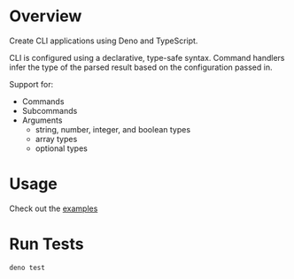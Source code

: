 # Overview

Create CLI applications using Deno and TypeScript.

CLI is configured using a declarative, type-safe syntax. Command handlers infer
the type of the parsed result based on the configuration passed in.

Support for:

- Commands
- Subcommands
- Arguments
  - string, number, integer, and boolean types
  - array types
  - optional types

# Usage

Check out the [examples](./examples)

# Run Tests

`deno test`
